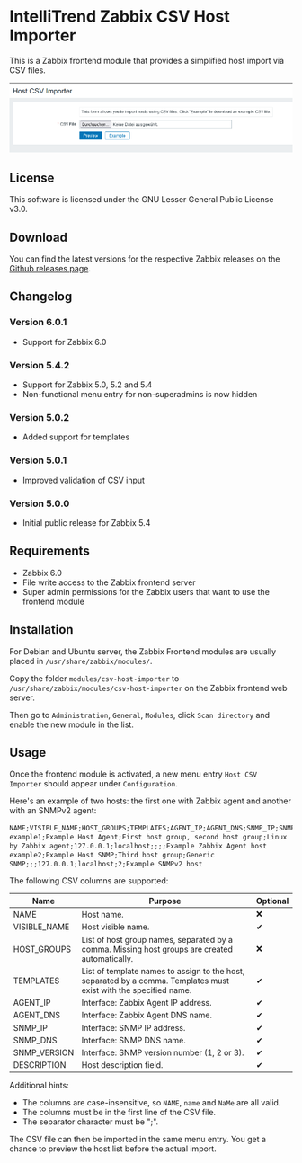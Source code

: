 # IntelliTrend Zabbix CSV Host Importer

This is a Zabbix frontend module that provides a simplified host import via CSV files.

![csv-host-importer](./images/csv-host-importer.png)

## License

This software is licensed under the GNU Lesser General Public License v3.0.

## Download

You can find the latest versions for the respective Zabbix releases on the [Github releases page](/releases).

## Changelog

### Version 6.0.1

* Support for Zabbix 6.0

### Version 5.4.2

* Support for Zabbix 5.0, 5.2 and 5.4
* Non-functional menu entry for non-superadmins is now hidden

### Version 5.0.2

* Added support for templates

### Version 5.0.1

* Improved validation of CSV input

### Version 5.0.0

* Initial public release for Zabbix 5.4

## Requirements

- Zabbix 6.0
- File write access to the Zabbix frontend server
- Super admin permissions for the Zabbix users that want to use the frontend module

## Installation

For Debian and Ubuntu server, the Zabbix Frontend modules are usually placed in ``/usr/share/zabbix/modules/``.

Copy the folder `modules/csv-host-importer` to `/usr/share/zabbix/modules/csv-host-importer` on the Zabbix frontend web server.

Then go to `Administration`, `General`, `Modules`, click `Scan directory` and enable the new module in the list.

## Usage

Once the frontend module is activated, a new menu entry `Host CSV Importer` should appear under `Configuration`.

Here's an example of two hosts: the first one with Zabbix agent and another with an SNMPv2 agent:
```
NAME;VISIBLE_NAME;HOST_GROUPS;TEMPLATES;AGENT_IP;AGENT_DNS;SNMP_IP;SNMP_DNS;SNMP_VERSION;DESCRIPTION
example1;Example Host Agent;First host group, second host group;Linux by Zabbix agent;127.0.0.1;localhost;;;;Example Zabbix Agent host
example2;Example Host SNMP;Third host group;Generic SNMP;;;127.0.0.1;localhost;2;Example SNMPv2 host
```

The following CSV columns are supported:

| Name         | Purpose                                                      | Optional |
| ------------ | ------------------------------------------------------------ | -------- |
| NAME         | Host name.                                                   | ❌        |
| VISIBLE_NAME | Host visible name.                                           | ✔        |
| HOST_GROUPS  | List of host group names, separated by a comma. Missing host groups are created automatically. | ❌        |
| TEMPLATES    | List of template names to assign to the host, separated by a comma. Templates must exist with the specified name. | ✔        |
| AGENT_IP     | Interface: Zabbix Agent IP address.                          | ✔        |
| AGENT_DNS    | Interface: Zabbix Agent DNS name.                            | ✔        |
| SNMP_IP      | Interface: SNMP IP address.                                  | ✔        |
| SNMP_DNS     | Interface: SNMP DNS name.                                    | ✔        |
| SNMP_VERSION | Interface: SNMP version number (1, 2 or 3).                  | ✔        |
| DESCRIPTION  | Host description field.                                      | ✔        |

Additional hints:

* The columns are case-insensitive, so ``NAME``, ``name`` and ``NaMe`` are all valid.
* The columns must be in the first line of the CSV file.
* The separator character must be ";".

The CSV file can then be imported in the same menu entry. You get a chance to preview the host list before the actual import.


